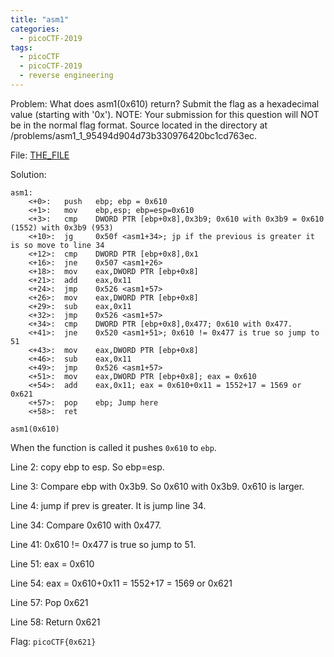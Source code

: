 ```yaml
---
title: "asm1"
categories:
  - picoCTF-2019
tags:
  - picoCTF
  - picoCTF-2019
  - reverse engineering
---
```


Problem: What does asm1(0x610) return? Submit the flag as a hexadecimal value (starting with '0x'). NOTE: Your submission for this question will NOT be in the normal flag format. Source located in the directory at /problems/asm1_1_95494d904d73b330976420bc1cd763ec.

File: [THE_FILE](https://github.com/Yorzaren/ctf/raw/master/picoCTF-2019/problem-files/asm1.S "Download file")

Solution: 

```
asm1:
	<+0>:	push   ebp; ebp = 0x610
	<+1>:	mov    ebp,esp; ebp=esp=0x610
	<+3>:	cmp    DWORD PTR [ebp+0x8],0x3b9; 0x610 with 0x3b9 = 0x610 (1552) with 0x3b9 (953)
	<+10>:	jg     0x50f <asm1+34>; jp if the previous is greater it is so move to line 34
	<+12>:	cmp    DWORD PTR [ebp+0x8],0x1
	<+16>:	jne    0x507 <asm1+26>
	<+18>:	mov    eax,DWORD PTR [ebp+0x8]
	<+21>:	add    eax,0x11
	<+24>:	jmp    0x526 <asm1+57>
	<+26>:	mov    eax,DWORD PTR [ebp+0x8]
	<+29>:	sub    eax,0x11
	<+32>:	jmp    0x526 <asm1+57>
	<+34>:	cmp    DWORD PTR [ebp+0x8],0x477; 0x610 with 0x477.
	<+41>:	jne    0x520 <asm1+51>; 0x610 != 0x477 is true so jump to 51
	<+43>:	mov    eax,DWORD PTR [ebp+0x8]
	<+46>:	sub    eax,0x11
	<+49>:	jmp    0x526 <asm1+57>
	<+51>:	mov    eax,DWORD PTR [ebp+0x8]; eax = 0x610
	<+54>:	add    eax,0x11; eax = 0x610+0x11 = 1552+17 = 1569 or 0x621
	<+57>:	pop    ebp; Jump here
	<+58>:	ret    
```

```asm1(0x610)```

When the function is called it pushes ```0x610``` to ```ebp```. 

Line 2: copy ebp to esp. So ebp=esp.

Line 3: Compare ebp with 0x3b9. So 0x610 with 0x3b9. 0x610 is larger.

Line 4: jump if prev is greater. It is jump line 34.

Line 34: Compare 0x610 with 0x477.

Line 41: 0x610 != 0x477 is true so jump to 51. 

Line 51: eax = 0x610

Line 54: eax = 0x610+0x11 = 1552+17 = 1569 or 0x621

Line 57: Pop 0x621

Line 58: Return 0x621

Flag: ```picoCTF{0x621}```